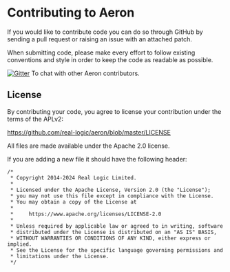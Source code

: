 # Contributing to Aeron

If you would like to contribute code you can do so through GitHub by sending a pull request or raising an issue with an attached patch.

When submitting code, please make every effort to follow existing conventions and style in order to keep the code as readable as possible.

[![Gitter](https://img.shields.io/gitter/room/gitterHQ/gitter.svg)](https://gitter.im/real-logic/Aeron?utm_source=badge&utm_medium=badge&utm_campaign=pr-badge&utm_content=badge) To chat with other Aeron contributors.

## License

By contributing your code, you agree to license your contribution under the terms of the APLv2:
 
https://github.com/real-logic/aeron/blob/master/LICENSE

All files are made available under the Apache 2.0 license.

If you are adding a new file it should have the following header:

```
/*
 * Copyright 2014-2024 Real Logic Limited.
 *
 * Licensed under the Apache License, Version 2.0 (the "License");
 * you may not use this file except in compliance with the License.
 * You may obtain a copy of the License at
 *
 *     https://www.apache.org/licenses/LICENSE-2.0
 *
 * Unless required by applicable law or agreed to in writing, software
 * distributed under the License is distributed on an "AS IS" BASIS,
 * WITHOUT WARRANTIES OR CONDITIONS OF ANY KIND, either express or implied.
 * See the License for the specific language governing permissions and
 * limitations under the License.
 */
 ```